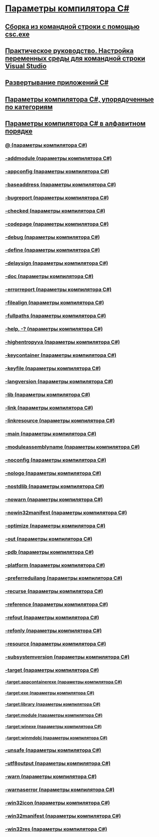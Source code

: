 # [Параметры компилятора C# ](index.md)
## [Сборка из командной строки с помощью csc.exe](command-line-building-with-csc-exe.md)
## [Практическое руководство. Настройка переменных среды для командной строки Visual Studio](how-to-set-environment-variables-for-the-visual-studio-command-line.md)
## [Развертывание приложений C#](app-deployment.md)
## [Параметры компилятора C#, упорядоченные по категориям](listed-by-category.md)
## [Параметры компилятора C# в алфавитном порядке](listed-alphabetically.md)
### [@ (параметры компилятора C#)](response-file-compiler-option.md)
### [-addmodule (параметры компилятора C#)](addmodule-compiler-option.md)
### [-appconfig (параметры компилятора C#)](appconfig-compiler-option.md)
### [-baseaddress (параметры компилятора C#)](baseaddress-compiler-option.md)
### [-bugreport (параметры компилятора C#)](bugreport-compiler-option.md)
### [-checked (параметры компилятора C#)](checked-compiler-option.md)
### [-codepage (параметры компилятора C#)](codepage-compiler-option.md)
### [-debug (параметры компилятора C#)](debug-compiler-option.md)
### [-define (параметры компилятора C#)](define-compiler-option.md)
### [-delaysign (параметры компилятора C#)](delaysign-compiler-option.md)
### [-doc (параметры компилятора C#)](doc-compiler-option.md)
### [-errorreport (параметры компилятора C#)](errorreport-compiler-option.md)
### [-filealign (параметры компилятора C#)](filealign-compiler-option.md)
### [-fullpaths (параметры компилятора C#)](fullpaths-compiler-option.md)
### [-help, -? (параметры компилятора C#)](help-compiler-option.md)
### [-highentropyva (параметры компилятора C#)](highentropyva-compiler-option.md)
### [-keycontainer (параметры компилятора C#)](keycontainer-compiler-option.md)
### [-keyfile (параметры компилятора C#)](keyfile-compiler-option.md)
### [-langversion (параметры компилятора C#)](langversion-compiler-option.md)
### [-lib (параметры компилятора C#)](lib-compiler-option.md)
### [-link (параметры компилятора C#)](link-compiler-option.md)
### [-linkresource (параметры компилятора C#)](linkresource-compiler-option.md)
### [-main (параметры компилятора C#)](main-compiler-option.md)
### [-moduleassemblyname (параметры компилятора C#)](moduleassemblyname-compiler-option.md)
### [-noconfig (параметры компилятора C#)](noconfig-compiler-option.md)
### [-nologo (параметры компилятора C#)](nologo-compiler-option.md)
### [-nostdlib (параметры компилятора C#)](nostdlib-compiler-option.md)
### [-nowarn (параметры компилятора C#)](nowarn-compiler-option.md)
### [-nowin32manifest (параметры компилятора C#)](nowin32manifest-compiler-option.md)
### [-optimize (параметры компилятора C#)](optimize-compiler-option.md)
### [-out (параметры компилятора C#)](out-compiler-option.md)
### [-pdb (параметры компилятора C#)](pdb-compiler-option.md)
### [-platform (параметры компилятора C#)](platform-compiler-option.md)
### [-preferreduilang (параметры компилятора C#)](preferreduilang-compiler-option.md)
### [-recurse (параметры компилятора C#)](recurse-compiler-option.md)
### [-reference (параметры компилятора C#)](reference-compiler-option.md)
### [-refout (параметры компилятора C#)](refout-compiler-option.md)
### [-refonly (параметры компилятора C#)](refonly-compiler-option.md)
### [-resource (параметры компилятора C#)](resource-compiler-option.md)
### [-subsystemversion (параметры компилятора C#)](subsystemversion-compiler-option.md)
### [-target (параметры компилятора C#)](target-compiler-option.md)
#### [-target:appcontainerexe (параметры компилятора C#)](target-appcontainerexe-compiler-option.md)
#### [-target:exe (параметры компилятора C#)](target-exe-compiler-option.md)
#### [-target:library (параметры компилятора C#)](target-library-compiler-option.md)
#### [-target:module (параметры компилятора C#)](target-module-compiler-option.md)
#### [-target:winexe (параметры компилятора C#)](target-winexe-compiler-option.md)
#### [-target:winmdobj (параметры компилятора C#)](target-winmdobj-compiler-option.md)
### [-unsafe (параметры компилятора C#)](unsafe-compiler-option.md)
### [-utf8output (параметры компилятора C#)](utf8output-compiler-option.md)
### [-warn (параметры компилятора C#)](warn-compiler-option.md)
### [-warnaserror (параметры компилятора C#)](warnaserror-compiler-option.md)
### [-win32icon (параметры компилятора C#)](win32icon-compiler-option.md)
### [-win32manifest (параметры компилятора C#)](win32manifest-compiler-option.md)
### [-win32res (параметры компилятора C#)](win32res-compiler-option.md)
